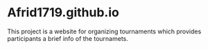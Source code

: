# Afrid1719.github.io
This project is a website for organizing tournaments which provides participants a brief info of the tournamets.
